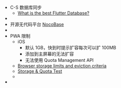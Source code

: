 - C-S 数据库同步
	- [What is the best Flutter Database?](https://greenrobot.org/news/flutter-databases-a-comprehensive-comparison/)
-
- 开源无代码平台 [NocoBase](https://www.nocobase.com/)
-
- PWA 限制
	- iOS
		- 默认 1GB，快到时提示扩容每次可以扩 100MB
		- 添加到主屏幕的无法扩容
		- 无法使用 Quota Management API
	- [Browser storage limits and eviction criteria](https://developer.mozilla.org/en-US/docs/Web/API/IndexedDB_API/Browser_storage_limits_and_eviction_criteria#storage_limits)
	- [Storage & Quota Test](https://storage-quota.glitch.me/)
	-
-